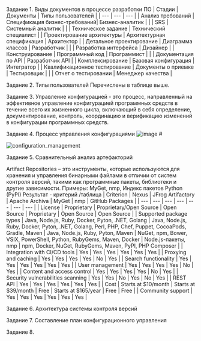 Задание 1. Виды документов в процессе разработки ПО
| Стадии | Документы | Типы пользователей |
| --- | --- | --- |
| Анализ требований | Спецификация бизнес-требований| Бизнес-аналитик |
|  | SRS | Системный аналитик |
|  | Техническое задание | Технический специалист |
| Проектирование архитектуры | Архитектурная спецификация | Архитектор |
| Детальное проектирование | Диаграмма классов | Разработчик |
|  | Разработка интерфейса | Дизайнер |
| Конструирование | Программный код | Программист |
| | Документация по API | Разработчик API |
| Комплексирование | Базовая конфигурация | Интегратор |
| Квалификационное тестирование | Документы о приемке | Тестировщик |
|  | Отчет о тестировании | Менеджер качества |

Задание 2. Типы пользователей
Перечислены в таблице выше.

Задание 3. Управление конфигурацией - это процесс, направленный на эффективное управление конфигурацией программных средств в течение всего их жизненного цикла, включающий в себя определение, документирование, контроль, координацию и верификацию изменений в конфигурации программных средств.

Задание 4. Процесс управления конфигурациями
![image](https://user-images.githubusercontent.com/65451923/230900375-94036da9-cfd6-42d3-abf7-5b9d40559fe0.png) #

![configuration_management](https://github.com/anna5812m/docs-management-course/raw/amorgunova/picture/configuration_management.png)

Задание 5. Сравнительный анализ артефакторий

Artifact Repositories – это инструменты, которые используются для хранения и управления бинарными файлами в отличии от систем контроля версий, такими как программные пакеты, библиотеки и другие зависимости. Примеры: MyGet, nmp, Индекс пакетов Python (PyPI)
Результат - критерий /таблица
| Criterion | Nexus | JFrog Artifactory | Apache Archiva | MyGet | nmp | GitHub Packages |
| --- | --- | --- | --- | --- | --- | --- |
| License | Proprietary | Proprietary/Open Source | Open Source | Proprietary | Open Source | Open Source |
| Supported package types | Java, Node.js, Ruby, Docker, Pyton, .NET, Golang | Java, Node.js, Ruby, Docker, Pyton, .NET, Golang, Perl, PHP, Chef, Puppet, CocoaPods, Gradle, Maven | Java, Node.js, Ruby, Pyton, Maven | NuGet, npm, Bower, VSIX, PowerShell, Python, RubyGems, Maven, Docker | Node.js-пакеты, nmp | npm, Docker, NuGet, RubyGems, Maven, PyPI, PHP Composer |
| Integration with CI/CD tools | Yes | Yes | Yes | Yes | Yes | Yes |
| Proxying and caching | Yes | Yes | Yes | Yes | No | Yes |
| Search functionality | Yes | Yes | Yes | Yes | Yes | Yes |
| User management | Yes | Yes | Yes | Yes | No | Yes |
| Content and access control | Yes | Yes | Yes | Yes | No | Yes |
| Security vulnerabilities scanning | Yes | Yes | No | Yes | No | Yes |
| REST API | Yes | Yes | Yes | Yes | Yes | Yes |
| Cost | Starts at $10/month | Starts at $39/month | Free | Starts at $165/year | Free | Free |
| Community support | Yes | Yes | Yes | Yes | Yes | Yes |

Задание 6. Архитектура системы контроля версий

Задание 7. Составление план конфигурационного управления

Задание 8.
